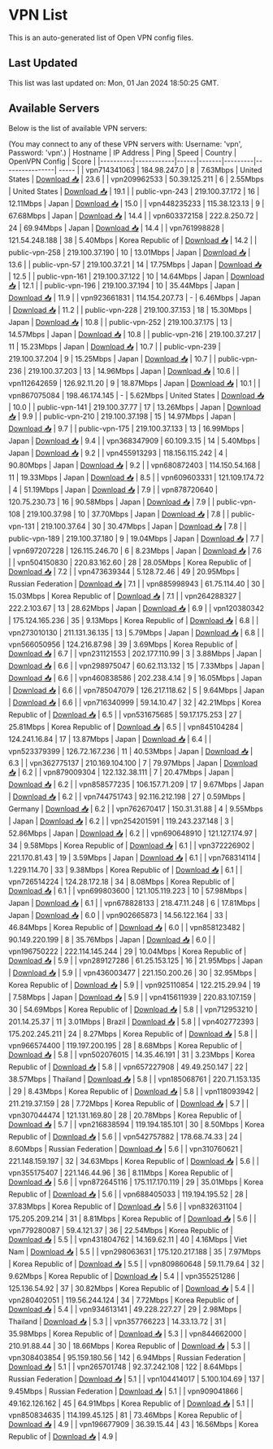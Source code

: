 # VPN List

This is an auto-generated list of Open VPN config files.

## Last Updated

This list was last updated on: Mon, 01 Jan 2024 18:50:25 GMT.

## Available Servers

Below is the list of available VPN servers:

(You may connect to any of these VPN servers with: Username: 'vpn', Password: 'vpn'.)
| Hostname | IP Address | Ping | Speed | Country | OpenVPN Config | Score |
|----------|------------|------|-------|---------|----------------| ----- |
| vpn714341063 | 184.98.247.0 | 8 | 7.63Mbps | United States | [Download 📥](./configs/server_0_US.ovpn) | 23.6 |
| vpn209962533 | 50.39.125.211 | 6 | 2.55Mbps | United States | [Download 📥](./configs/server_1_US.ovpn) | 19.1 |
| public-vpn-243 | 219.100.37.172 | 16 | 12.11Mbps | Japan | [Download 📥](./configs/server_2_JP.ovpn) | 15.0 |
| vpn448235233 | 115.38.123.13 | 9 | 67.68Mbps | Japan | [Download 📥](./configs/server_3_JP.ovpn) | 14.4 |
| vpn603372158 | 222.8.250.72 | 24 | 69.94Mbps | Japan | [Download 📥](./configs/server_4_JP.ovpn) | 14.4 |
| vpn761998828 | 121.54.248.188 | 38 | 5.40Mbps | Korea Republic of | [Download 📥](./configs/server_5_KR.ovpn) | 14.2 |
| public-vpn-258 | 219.100.37.190 | 10 | 13.01Mbps | Japan | [Download 📥](./configs/server_6_JP.ovpn) | 13.6 |
| public-vpn-57 | 219.100.37.21 | 14 | 17.75Mbps | Japan | [Download 📥](./configs/server_7_JP.ovpn) | 12.5 |
| public-vpn-161 | 219.100.37.122 | 10 | 14.64Mbps | Japan | [Download 📥](./configs/server_8_JP.ovpn) | 12.1 |
| public-vpn-196 | 219.100.37.194 | 10 | 35.44Mbps | Japan | [Download 📥](./configs/server_9_JP.ovpn) | 11.9 |
| vpn923661831 | 114.154.207.73 | - | 6.46Mbps | Japan | [Download 📥](./configs/server_10_JP.ovpn) | 11.2 |
| public-vpn-228 | 219.100.37.153 | 18 | 15.30Mbps | Japan | [Download 📥](./configs/server_11_JP.ovpn) | 10.8 |
| public-vpn-252 | 219.100.37.175 | 13 | 14.57Mbps | Japan | [Download 📥](./configs/server_12_JP.ovpn) | 10.8 |
| public-vpn-216 | 219.100.37.217 | 11 | 15.23Mbps | Japan | [Download 📥](./configs/server_13_JP.ovpn) | 10.7 |
| public-vpn-239 | 219.100.37.204 | 9 | 15.25Mbps | Japan | [Download 📥](./configs/server_14_JP.ovpn) | 10.7 |
| public-vpn-236 | 219.100.37.203 | 13 | 14.96Mbps | Japan | [Download 📥](./configs/server_15_JP.ovpn) | 10.6 |
| vpn112642659 | 126.92.11.20 | 9 | 18.87Mbps | Japan | [Download 📥](./configs/server_16_JP.ovpn) | 10.1 |
| vpn867075084 | 198.46.174.145 | - | 5.62Mbps | United States | [Download 📥](./configs/server_17_US.ovpn) | 10.0 |
| public-vpn-141 | 219.100.37.77 | 17 | 13.26Mbps | Japan | [Download 📥](./configs/server_18_JP.ovpn) | 9.9 |
| public-vpn-210 | 219.100.37.198 | 15 | 14.97Mbps | Japan | [Download 📥](./configs/server_19_JP.ovpn) | 9.7 |
| public-vpn-175 | 219.100.37.133 | 13 | 16.99Mbps | Japan | [Download 📥](./configs/server_20_JP.ovpn) | 9.4 |
| vpn368347909 | 60.109.3.15 | 14 | 5.40Mbps | Japan | [Download 📥](./configs/server_21_JP.ovpn) | 9.2 |
| vpn455913293 | 118.156.115.242 | 4 | 90.80Mbps | Japan | [Download 📥](./configs/server_22_JP.ovpn) | 9.2 |
| vpn680872403 | 114.150.54.168 | 11 | 19.33Mbps | Japan | [Download 📥](./configs/server_23_JP.ovpn) | 8.5 |
| vpn609603331 | 121.109.174.72 | 4 | 51.19Mbps | Japan | [Download 📥](./configs/server_24_JP.ovpn) | 7.9 |
| vpn878720640 | 120.75.230.73 | 16 | 90.58Mbps | Japan | [Download 📥](./configs/server_25_JP.ovpn) | 7.9 |
| public-vpn-108 | 219.100.37.98 | 10 | 37.70Mbps | Japan | [Download 📥](./configs/server_26_JP.ovpn) | 7.8 |
| public-vpn-131 | 219.100.37.64 | 30 | 30.47Mbps | Japan | [Download 📥](./configs/server_27_JP.ovpn) | 7.8 |
| public-vpn-189 | 219.100.37.180 | 9 | 19.04Mbps | Japan | [Download 📥](./configs/server_28_JP.ovpn) | 7.7 |
| vpn697207228 | 126.115.246.70 | 6 | 8.23Mbps | Japan | [Download 📥](./configs/server_29_JP.ovpn) | 7.6 |
| vpn504150830 | 220.83.162.60 | 28 | 28.05Mbps | Korea Republic of | [Download 📥](./configs/server_30_KR.ovpn) | 7.2 |
| vpn473639344 | 5.128.72.46 | 49 | 20.95Mbps | Russian Federation | [Download 📥](./configs/server_31_RU.ovpn) | 7.1 |
| vpn885998943 | 61.75.114.40 | 30 | 15.03Mbps | Korea Republic of | [Download 📥](./configs/server_32_KR.ovpn) | 7.1 |
| vpn264288327 | 222.2.103.67 | 13 | 28.62Mbps | Japan | [Download 📥](./configs/server_33_JP.ovpn) | 6.9 |
| vpn120380342 | 175.124.165.236 | 35 | 9.13Mbps | Korea Republic of | [Download 📥](./configs/server_34_KR.ovpn) | 6.8 |
| vpn273010130 | 211.131.36.135 | 13 | 5.79Mbps | Japan | [Download 📥](./configs/server_35_JP.ovpn) | 6.8 |
| vpn566050956 | 124.216.87.98 | 39 | 3.69Mbps | Korea Republic of | [Download 📥](./configs/server_36_KR.ovpn) | 6.7 |
| vpn231121553 | 202.177.110.99 | 3 | 3.88Mbps | Japan | [Download 📥](./configs/server_37_JP.ovpn) | 6.6 |
| vpn298975047 | 60.62.113.132 | 15 | 7.33Mbps | Japan | [Download 📥](./configs/server_38_JP.ovpn) | 6.6 |
| vpn460838586 | 202.238.4.14 | 9 | 16.05Mbps | Japan | [Download 📥](./configs/server_39_JP.ovpn) | 6.6 |
| vpn785047079 | 126.217.118.62 | 5 | 9.64Mbps | Japan | [Download 📥](./configs/server_40_JP.ovpn) | 6.6 |
| vpn716340999 | 59.14.10.47 | 32 | 42.21Mbps | Korea Republic of | [Download 📥](./configs/server_41_KR.ovpn) | 6.5 |
| vpn531675685 | 59.17.175.253 | 27 | 25.81Mbps | Korea Republic of | [Download 📥](./configs/server_42_KR.ovpn) | 6.5 |
| vpn845104284 | 124.241.16.84 | 17 | 13.87Mbps | Japan | [Download 📥](./configs/server_43_JP.ovpn) | 6.4 |
| vpn523379399 | 126.72.167.236 | 11 | 40.53Mbps | Japan | [Download 📥](./configs/server_44_JP.ovpn) | 6.3 |
| vpn362775137 | 210.169.104.100 | 7 | 79.97Mbps | Japan | [Download 📥](./configs/server_45_JP.ovpn) | 6.2 |
| vpn879009304 | 122.132.38.111 | 7 | 20.47Mbps | Japan | [Download 📥](./configs/server_46_JP.ovpn) | 6.2 |
| vpn858577235 | 106.157.71.209 | 17 | 9.67Mbps | Japan | [Download 📥](./configs/server_47_JP.ovpn) | 6.2 |
| vpn744751743 | 92.116.212.198 | 27 | 0.59Mbps | Germany | [Download 📥](./configs/server_48_DE.ovpn) | 6.2 |
| vpn762670417 | 150.31.31.88 | 4 | 9.55Mbps | Japan | [Download 📥](./configs/server_49_JP.ovpn) | 6.2 |
| vpn254201591 | 119.243.237.148 | 3 | 52.86Mbps | Japan | [Download 📥](./configs/server_50_JP.ovpn) | 6.2 |
| vpn690648910 | 121.127.174.97 | 34 | 9.58Mbps | Korea Republic of | [Download 📥](./configs/server_51_KR.ovpn) | 6.1 |
| vpn372226902 | 221.170.81.43 | 19 | 3.59Mbps | Japan | [Download 📥](./configs/server_52_JP.ovpn) | 6.1 |
| vpn768314114 | 1.229.114.70 | 33 | 9.38Mbps | Korea Republic of | [Download 📥](./configs/server_53_KR.ovpn) | 6.1 |
| vpn726514224 | 124.28.172.18 | 34 | 8.08Mbps | Korea Republic of | [Download 📥](./configs/server_54_KR.ovpn) | 6.1 |
| vpn699803600 | 121.105.119.223 | 10 | 57.98Mbps | Japan | [Download 📥](./configs/server_55_JP.ovpn) | 6.1 |
| vpn678828133 | 218.47.11.248 | 6 | 17.81Mbps | Japan | [Download 📥](./configs/server_56_JP.ovpn) | 6.0 |
| vpn902665873 | 14.56.122.164 | 33 | 46.84Mbps | Korea Republic of | [Download 📥](./configs/server_57_KR.ovpn) | 6.0 |
| vpn858123482 | 90.149.220.199 | 8 | 35.76Mbps | Japan | [Download 📥](./configs/server_58_JP.ovpn) | 6.0 |
| vpn196750222 | 222.114.145.244 | 29 | 10.04Mbps | Korea Republic of | [Download 📥](./configs/server_59_KR.ovpn) | 5.9 |
| vpn289127286 | 61.25.153.125 | 16 | 21.95Mbps | Japan | [Download 📥](./configs/server_60_JP.ovpn) | 5.9 |
| vpn436003477 | 221.150.200.26 | 30 | 32.95Mbps | Korea Republic of | [Download 📥](./configs/server_61_KR.ovpn) | 5.9 |
| vpn925110854 | 122.215.29.94 | 19 | 7.58Mbps | Japan | [Download 📥](./configs/server_62_JP.ovpn) | 5.9 |
| vpn415611939 | 220.83.107.159 | 30 | 54.69Mbps | Korea Republic of | [Download 📥](./configs/server_63_KR.ovpn) | 5.8 |
| vpn712953210 | 201.14.25.37 | 11 | 3.01Mbps | Brazil | [Download 📥](./configs/server_64_BR.ovpn) | 5.8 |
| vpn402772393 | 175.202.245.211 | 24 | 8.27Mbps | Korea Republic of | [Download 📥](./configs/server_65_KR.ovpn) | 5.8 |
| vpn966574400 | 119.197.200.195 | 28 | 8.68Mbps | Korea Republic of | [Download 📥](./configs/server_66_KR.ovpn) | 5.8 |
| vpn502076015 | 14.35.46.191 | 31 | 3.23Mbps | Korea Republic of | [Download 📥](./configs/server_67_KR.ovpn) | 5.8 |
| vpn657227908 | 49.49.250.147 | 22 | 38.57Mbps | Thailand | [Download 📥](./configs/server_68_TH.ovpn) | 5.8 |
| vpn185068761 | 220.71.153.135 | 29 | 8.43Mbps | Korea Republic of | [Download 📥](./configs/server_69_KR.ovpn) | 5.8 |
| vpn118093942 | 211.219.37.159 | 28 | 7.72Mbps | Korea Republic of | [Download 📥](./configs/server_70_KR.ovpn) | 5.7 |
| vpn307044474 | 121.131.169.80 | 28 | 20.78Mbps | Korea Republic of | [Download 📥](./configs/server_71_KR.ovpn) | 5.7 |
| vpn216838594 | 119.194.185.101 | 30 | 8.50Mbps | Korea Republic of | [Download 📥](./configs/server_72_KR.ovpn) | 5.6 |
| vpn542757882 | 178.68.74.33 | 24 | 8.60Mbps | Russian Federation | [Download 📥](./configs/server_73_RU.ovpn) | 5.6 |
| vpn310760621 | 221.148.159.197 | 32 | 34.63Mbps | Korea Republic of | [Download 📥](./configs/server_74_KR.ovpn) | 5.6 |
| vpn355175407 | 221.146.44.96 | 36 | 8.11Mbps | Korea Republic of | [Download 📥](./configs/server_75_KR.ovpn) | 5.6 |
| vpn872645116 | 175.117.170.119 | 29 | 35.01Mbps | Korea Republic of | [Download 📥](./configs/server_76_KR.ovpn) | 5.6 |
| vpn688405033 | 119.194.195.52 | 28 | 37.83Mbps | Korea Republic of | [Download 📥](./configs/server_77_KR.ovpn) | 5.6 |
| vpn832631104 | 175.205.209.214 | 31 | 8.81Mbps | Korea Republic of | [Download 📥](./configs/server_78_KR.ovpn) | 5.6 |
| vpn779280087 | 59.4.121.37 | 36 | 22.54Mbps | Korea Republic of | [Download 📥](./configs/server_79_KR.ovpn) | 5.5 |
| vpn431804762 | 14.169.62.11 | 40 | 4.16Mbps | Viet Nam | [Download 📥](./configs/server_80_VN.ovpn) | 5.5 |
| vpn298063631 | 175.120.217.188 | 35 | 7.97Mbps | Korea Republic of | [Download 📥](./configs/server_81_KR.ovpn) | 5.5 |
| vpn809860648 | 59.11.79.64 | 32 | 9.62Mbps | Korea Republic of | [Download 📥](./configs/server_82_KR.ovpn) | 5.4 |
| vpn355251286 | 125.136.54.92 | 37 | 30.82Mbps | Korea Republic of | [Download 📥](./configs/server_83_KR.ovpn) | 5.4 |
| vpn280402051 | 119.56.244.124 | 34 | 7.72Mbps | Korea Republic of | [Download 📥](./configs/server_84_KR.ovpn) | 5.4 |
| vpn934613141 | 49.228.227.27 | 29 | 2.98Mbps | Thailand | [Download 📥](./configs/server_85_TH.ovpn) | 5.3 |
| vpn357766223 | 14.33.13.72 | 31 | 35.98Mbps | Korea Republic of | [Download 📥](./configs/server_86_KR.ovpn) | 5.3 |
| vpn844662000 | 210.91.88.44 | 30 | 18.66Mbps | Korea Republic of | [Download 📥](./configs/server_87_KR.ovpn) | 5.3 |
| vpn308403854 | 95.159.180.56 | 142 | 6.94Mbps | Russian Federation | [Download 📥](./configs/server_88_RU.ovpn) | 5.1 |
| vpn265701748 | 92.37.242.108 | 122 | 8.64Mbps | Russian Federation | [Download 📥](./configs/server_89_RU.ovpn) | 5.1 |
| vpn104414017 | 5.100.104.69 | 137 | 9.45Mbps | Russian Federation | [Download 📥](./configs/server_90_RU.ovpn) | 5.1 |
| vpn909041866 | 49.162.126.162 | 45 | 64.91Mbps | Korea Republic of | [Download 📥](./configs/server_91_KR.ovpn) | 5.1 |
| vpn850834635 | 114.199.45.125 | 81 | 73.46Mbps | Korea Republic of | [Download 📥](./configs/server_92_KR.ovpn) | 4.9 |
| vpn196677909 | 36.39.15.44 | 43 | 16.56Mbps | Korea Republic of | [Download 📥](./configs/server_93_KR.ovpn) | 4.9 |

